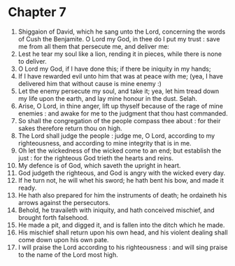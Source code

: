 # Chapter 7

1. Shiggaion of David, which he sang unto the Lord, concerning the words of Cush the Benjamite. O Lord my God, in thee do I put my trust : save me from all them that persecute me, and deliver me:
2. Lest he tear my soul like a lion, rending it in pieces, while there is none to deliver.
3. O Lord my God, if I have done this; if there be iniquity in my hands;
4. If I have rewarded evil unto him that was at peace with me; (yea, I have delivered him that without cause is mine enemy :)
5. Let the enemy persecute my soul, and take it; yea, let him tread down my life upon the earth, and lay mine honour in the dust. Selah.
6. Arise, O Lord, in thine anger, lift up thyself because of the rage of mine enemies : and awake for me to the judgment that thou hast commanded.
7. So shall the congregation of the people compass thee about : for their sakes therefore return thou on high.
8. The Lord shall judge the people : judge me, O Lord, according to my righteousness, and according to mine integrity that is in me.
9. Oh let the wickedness of the wicked come to an end; but establish the just : for the righteous God trieth the hearts and reins.
10. My defence is of God, which saveth the upright in heart.
11. God judgeth the righteous, and God is angry with the wicked every day.
12. If he turn not, he will whet his sword; he hath bent his bow, and made it ready.
13. He hath also prepared for him the instruments of death; he ordaineth his arrows against the persecutors.
14. Behold, he travaileth with iniquity, and hath conceived mischief, and brought forth falsehood.
15. He made a pit, and digged it, and is fallen into the ditch which he made.
16. His mischief shall return upon his own head, and his violent dealing shall come down upon his own pate.
17. I will praise the Lord according to his righteousness : and will sing praise to the name of the Lord most high.

